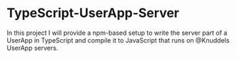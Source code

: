 # TypeScript-UserApp-Server
In this project I will provide a npm-based setup to write the server part of a UserApp in TypeScript and compile it to JavaScript that runs on @Knuddels UserApp servers.

